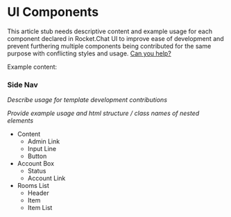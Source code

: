 # UI Components

This article stub needs descriptive content and example usage for each component declared in Rocket.Chat UI to improve ease of development and prevent furthering multiple components being contributed for the same purpose with conflicting styles and usage. [Can you help?](https://github.com/RocketChat/Rocket.Chat#how-to-contribute)

Example content:

### Side Nav

_Describe usage for template development contributions_

_Provide example usage and html structure / class names of nested elements_

* Content
  * Admin Link
  * Input Line
  * Button
* Account Box
  * Status
  * Account Link
* Rooms List
  * Header
  * Item
  * Item List

